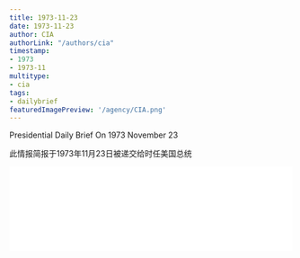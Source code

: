 ```yaml
---
title: 1973-11-23
date: 1973-11-23
author: CIA 
authorLink: "/authors/cia"
timestamp: 
- 1973
- 1973-11
multitype: 
- cia
tags: 
- dailybrief
featuredImagePreview: '/agency/CIA.png'
---
```



Presidential Daily Brief On 1973 November 23

此情报简报于1973年11月23日被递交给时任美国总统

<!--more-->





<div id="over" style="width:100%; overflow:hidden"> <iframe id="sFrame" name="sFrame" frameborder="no" border="0"  allowfullscreen marginwidth="0" scrolling="no" src = " /CIA/1973-11-23.html "  style = " position:absulute; width: 806px; top: 300;" > </iframe> </div>